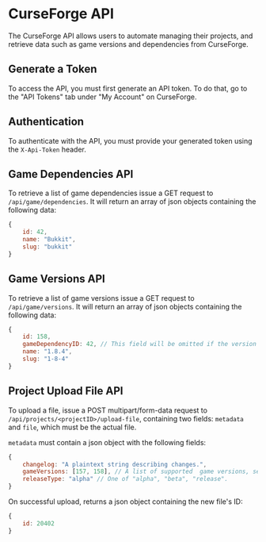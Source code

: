 CurseForge API
==============
The CurseForge API allows users to automate managing their projects, and retrieve data such as game versions and dependencies from CurseForge.


Generate a Token
----------------
To access the API, you must first generate an API token. To do that, go to the "API Tokens" tab under "My Account" on CurseForge.


Authentication
-------------
To authenticate with the API, you must provide your generated token using the `X-Api-Token` header.


Game Dependencies API
---------------------
To retrieve a list of game dependencies issue a GET request to `/api/game/dependencies`. It will return an array of json objects containing the following data:

```js
{
    id: 42,
    name: "Bukkit",
    slug: "bukkit"
}
```


Game Versions API
-----------------
To retrieve a list of game versions issue a GET request to `/api/game/versions`. It will return an array of json objects containing the following data:

```js
{
    id: 158,
    gameDependencyID: 42, // This field will be omitted if the version doens't belong to a dependency.
    name: "1.8.4",
    slug: "1-8-4"
}
```


Project Upload File API
-----------------------
To upload a file, issue a POST multipart/form-data request to `/api/projects/<projectID>/upload-file`, containing two fields: `metadata` and `file`, which must be the actual file.

`metadata` must contain a json object with the following fields:

```js
{
    changelog: "A plaintext string describing changes.",
    gameVersions: [157, 158], // A list of supported  game versions, see the Game Versions API for details.
    releaseType: "alpha" // One of "alpha", "beta", "release".
}
```

On successful upload, returns a json object containing the new file's ID:

```js
{
    id: 20402
}
```

